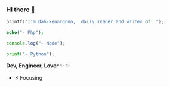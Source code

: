 ### Hi there 👋

```c
printf("I'm Dah-kenangnon,  daily reader and writer of: ");
```



```php
echo("- Php");
```


```js
console.log("- Node");
```

```python
print("- Python");
```

**Dev, Engineer, Lover** ✨  ✨ 

- ⚡ Focusing
